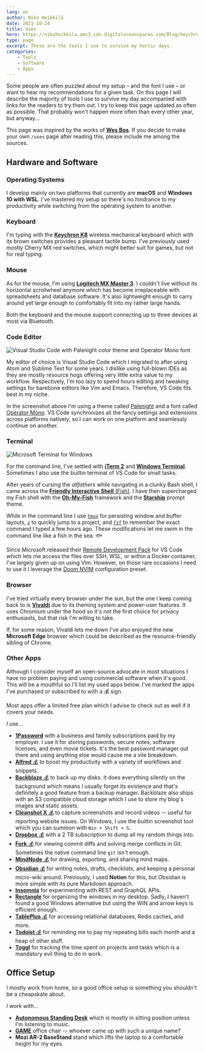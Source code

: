 ```yaml
---
lang: en
author: Niko Heikkilä
date: 2021-10-24
title: Uses
hero: https://nikoheikkila.ams3.cdn.digitaloceanspaces.com/Blog/keychron.jpg
type: page
excerpt: These are the tools I use to survive my hectic days.
categories:
    - Tools
    - Software
    - Apps
---
```


Some people are often puzzled about my setup – and the font I use – or want to hear my recommendations for a given task. On this page I will describe the majority of tools I use to survive my day accompanied with links for the readers to try them out. I try to keep this page updated as often as possible. That probably won't happen more often than every other year, but anyway...

This page was inspired by the works of [**Wes Bos**][wesbos]. If you decide to make your own `/uses` page after reading this, please include me among the sources.

[wesbos]: https://wesbos.com/uses/

## Hardware and Software

### Operating Systems

I develop mainly on two platforms that currently are **macOS** and **Windows 10 with WSL**. I've mastered my setup so there's no hindrance to my productivity while switching from the operating system to another.

### Keyboard

I'm typing with the [**Keychron K8**][keyboard] wireless mechanical keyboard which with its brown switches provides a pleasant tactile bump. I've previously used mostly Cherry MX red switches, which might better suit for games, but not for real typing.

### Mouse

As for the mouse, I'm using [**Logitech MX Master 3**][mouse]. I couldn't live without its horizontal scrollwheel anymore which has become irreplaceable with spreadsheets and database software. It's also lightweight enough to carry around yet large enough to comfortably fit into my rather large hands.

Both the keyboard and the mouse support connecting up to three devices at most via Bluetooth.

[keyboard]: https://www.keychron.com/pages/keychron-k8-wireless-mechanical-keyboard
[mouse]: https://www.logitech.com/en-us/products/mice/mx-master-3.910-005620.html

### Code Editor

![Visual Studio Code with Palenight color theme and Operator Mono font](https://nikoheikkila.ams3.cdn.digitaloceanspaces.com/Blog/vscode.png)

My editor of choice is Visual Studio Code which I migrated to after using Atom and Sublime Text for some years. I dislike using full-blown IDEs as they are mostly resource hogs offering very little extra value to my workflow. Respectively, I'm too lazy to spend hours editing and tweaking settings for barebone editors like Vim and Emacs. Therefore, VS Code fits best in my niche.

In the screenshot above I'm using a theme called [Palenight][theme] and a font called [Operator Mono][operator]. VS Code synchronizes all the fancy settings and extensions across platforms natively, so I can work on one platform and seamlessly continue on another.

[theme]: https://marketplace.visualstudio.com/items?itemName=whizkydee.material-palenight-theme
[operator]: https://www.cufonfonts.com/font/operator-mono

### Terminal

![Microsoft Terminal for Windows](https://nikoheikkila.ams3.cdn.digitaloceanspaces.com/Blog/wsl.png)

For the command line, I've settled with [**iTerm 2**][iterm] and [**Windows Terminal**][msterminal]. Sometimes I also use the builtin terminal of VS Code for small tasks.

After years of cursing the _allfathers_ while navigating in a clunky Bash shell, I came across the [**Friendly Interactive Shell** (Fish)][fish]. I have then supercharged my Fish shell with the [**Oh-My-Fish**][omf] framework and the [**Starship**][starship] prompt theme.

While in the command line I use [`tmux`][tmux] for persisting window and buffer layouts, [`z`][z] to quickly jump to a project, and [`fzf`][fzf] to remember the exact command I typed a few hours ago. These modifications let me swim in the command line like a fish in the sea. 🐟

Since Microsoft released their [Remote Development Pack][remotedevelopment] for VS Code which lets me access the files over SSH, WSL, or within a Docker container, I've largely given up on using Vim. However, on those rare occasions I need to use it I leverage the [Doom NVIM][doom] configuration preset.

[iterm]: https://iterm2.com/
[msterminal]: https://github.com/Microsoft/Terminal
[fish]: https://fishshell.com/
[omf]: https://github.com/oh-my-fish/oh-my-fish
[starship]: https://starship.rs/
[tmux]: https://github.com/tmux/tmux
[z]: https://github.com/rupa/z/
[fzf]: https://github.com/junegunn/fzf
[remotedevelopment]: https://marketplace.visualstudio.com/items?itemName=ms-vscode-remote.vscode-remote-extensionpack
[doom]: https://github.com/NTBBloodbath/doom-nvim

### Browser

I've tried virtually every browser under the sun, but the one I keep coming back to is [**Vivaldi**](https://vivaldi.com) due to its theming system and power-user features. It uses Chromium under the hood so it's not the first choice for privacy enthusiasts, but that risk I'm willing to take.

If, for some reason, Vivaldi lets me down I've also enjoyed the new **Microsoft Edge** browser which could be described as the resource-friendly sibling of Chrome.

### Other Apps

Although I consider myself an open-source advocate in most situations I have no problem paying and using commercial software when it's good. This will be a mouthful so I'll list my used apps below. I've marked the apps I've purchased or subscribed to with a 💰 sign.

Most apps offer a limited free plan which I advise to check out as well if it covers your needs.

_I use..._

-   [**1Password**](https://1password.com) with a business and family subscriptions paid by my employer. I use it for storing passwords, secure notes, software licenses, and even movie tickets. It's the best password manager out there and using anything else would cause me a vile breakdown.
-   [**Alfred** 💰](https://www.alfredapp.com/) to boost my productivity with a variety of workflows and snippets.
-   [**Backblaze** 💰](https://www.backblaze.com) to back up my disks. It does everything silently on the background which means I usually forget its existence and that's definitely a good feature from a backup manager. Backblaze also ships with an S3 compatible cloud storage which I use to store my blog's images and static assets.
-   [**Cleanshot X** 💰](https://cleanshot.com/) to capture screenshots and record videos -- useful for reporting website issues. On Windows, I use the builtin screenshot tool which you can summon with `Win + Shift + S`.
-   [**Dropbox** 💰](https://www.dropbox.com) with a 2 TB subscription to dump all my random things into.
-   [**Fork** 💰](https://git-fork.com) for viewing commit diffs and solving merge conflicts in Git. Sometimes the native command line `git` isn't enough.
-   [**MindNode** 💰](https://mindnode.com) for drawing, exporting, and sharing mind maps.
-   [**Obsidian** 💰](https://obsidian.md) for writing notes, drafts, checklists, and keeping a personal micro-wiki around. Previously, I used **Notion** for this, but Obsidian is more simple with its pure Markdown approach.
-   [**Insomnia**](https://insomnia.rest/) for experimenting with REST and GraphQL APIs.
-   [**Rectangle**](https://rectangleapp.com/) for organizing the windows in my desktop. Sadly, I haven't found a good Windows alternative but using the WIN and arrow keys is efficient enough.
-   [**TablePlus** 💰](https://tableplus.io) for accessing relational databases, Redis caches, and more.
-   [**Todoist** 💰](https://todoist.com) for reminding me to pay my repeating bills each month and a heap of other stuff.
-   [**Toggl**](https://toggl.com) for tracking the time spent on projects and tasks which is a mandatory evil thing to do in work.

## Office Setup

I mostly work from home, so a good office setup is something you shouldn't be a cheapskate about.

_I work with..._

-   [**Autonomous Standing Desk**](https://www.autonomous.ai/standing-desks/smartdesk-2-home) which is mostly in sitting position unless I'm listening to music.
-   [**GAME**](https://www.sotka.fi/tuotteet/tuote/1848/35577/game-pelituoli-mustapunainen) office chair -- whoever came up with such a unique name?
-   **Mozi AR-2 BaseStand** stand which lifts the laptop to a comfortable height for my eyes.

